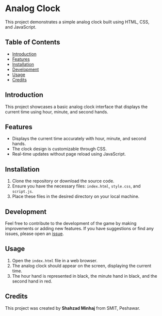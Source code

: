 # Analog Clock

This project demonstrates a simple analog clock built using HTML, CSS, and JavaScript.

## Table of Contents

- [Introduction](#introduction)
- [Features](#features)
- [Installation](#installation)
- [Development](#development)
- [Usage](#usage)
- [Credits](#credits)

## Introduction

This project showcases a basic analog clock interface that displays the current time using hour, minute, and second hands.

## Features

- Displays the current time accurately with hour, minute, and second hands.
- The clock design is customizable through CSS.
- Real-time updates without page reload using JavaScript.

## Installation

1. Clone the repository or download the source code.
2. Ensure you have the necessary files: `index.html`, `style.css`, and `script.js`.
3. Place these files in the desired directory on your local machine.

## Development

Feel free to contribute to the development of the game by making improvements or adding new features. If you have suggestions or find any issues,
please open an [issue](https://github.com/Shahzad-Minhaj/LudoGame/issues).

## Usage

1. Open the `index.html` file in a web browser.
2. The analog clock should appear on the screen, displaying the current time.
3. The hour hand is represented in black, the minute hand in black, and the second hand in red.

## Credits

This project was created by __Shahzad Minhaj__ from SMIT, Peshawar.
